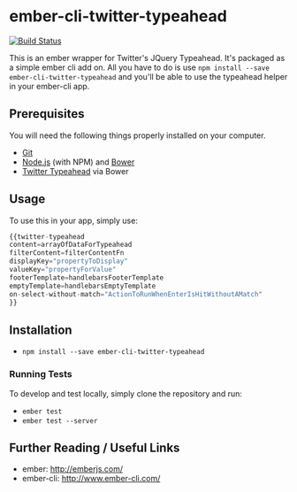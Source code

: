 # ember-cli-twitter-typeahead

[![Build Status](https://travis-ci.org/thefrontside/ember-cli-twitter-typeahead.png?branch=master)](https://travis-ci.org/thefrontside/ember-cli-twitter-typeahead)




This is an ember wrapper for Twitter's JQuery Typeahead. It's packaged as a
simple ember cli add on. All you have to do is use `npm install --save
ember-cli-twitter-typeahead` and you'll be able to use the typeahead helper in
your ember-cli app.

## Prerequisites

You will need the following things properly installed on your computer.

* [Git](http://git-scm.com/)
* [Node.js](http://nodejs.org/) (with NPM) and [Bower](http://bower.io/)
* [Twitter Typeahead](https://github.com/twitter/typeahead.js/) via Bower

## Usage

To use this in your app, simply use:
```javascript
{{twitter-typeahead
content=arrayOfDataForTypeahead
filterContent=filterContentFn
displayKey="propertyToDisplay"
valueKey="propertyForValue"
footerTemplate=handlebarsFooterTemplate
emptyTemplate=handlebarsEmptyTemplate
on-select-without-match="ActionToRunWhenEnterIsHitWithoutAMatch"
}}
```


## Installation

* `npm install --save ember-cli-twitter-typeahead`

### Running Tests

To develop and test locally, simply clone the repository and run:
* `ember test`
* `ember test --server`

## Further Reading / Useful Links

* ember: http://emberjs.com/
* ember-cli: http://www.ember-cli.com/
